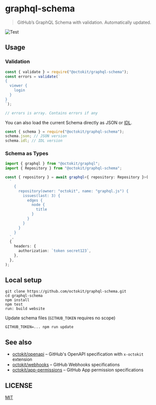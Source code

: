 # graphql-schema

> GitHub’s GraphQL Schema with validation. Automatically updated.

![Test](https://github.com/octokit/graphql-schema/workflows/Test/badge.svg)

## Usage

### Validation

```js
const { validate } = require("@octokit/graphql-schema");
const errors = validate(`
{
  viewer {
    login
  }
}
`);

// errors is array. Contains errors if any
```

You can also load the current Schema directly as JSON or [IDL](https://en.wikipedia.org/wiki/Interface_description_language).

```js
const { schema } = require("@octokit/graphql-schema");
schema.json; // JSON version
schema.idl; // IDL version
```

### Schema as Types

```ts
import { graphql } from "@octokit/graphql";
import { Repository } from "@octokit/graphql-schema";

const { repository } = await graphql<{ repository: Repository }>(
  `
    {
      repository(owner: "octokit", name: "graphql.js") {
        issues(last: 3) {
          edges {
            node {
              title
            }
          }
        }
      }
    }
  `,
  {
    headers: {
      authorization: `token secret123`,
    },
  },
);
```

## Local setup

```
git clone https://github.com/octokit/graphql-schema.git
cd graphql-schema
npm install
npm test
run: build website 
```

Update schema files (`GITHUB_TOKEN` requires no scope)

```
GITHUB_TOKEN=... npm run update
```

## See also

- [octokit/openapi](https://github.com/octokit/openapi) – GitHub's OpenAPI specification with `x-octokit` extension
- [octokit/webhooks](https://github.com/octokit/webhooks) – GitHub Webhooks specifications
- [octokit/app-permissions](https://github.com/octokit/app-permissions) – GitHub App permission specifications

## LICENSE

[MIT](LICENSE.md)
